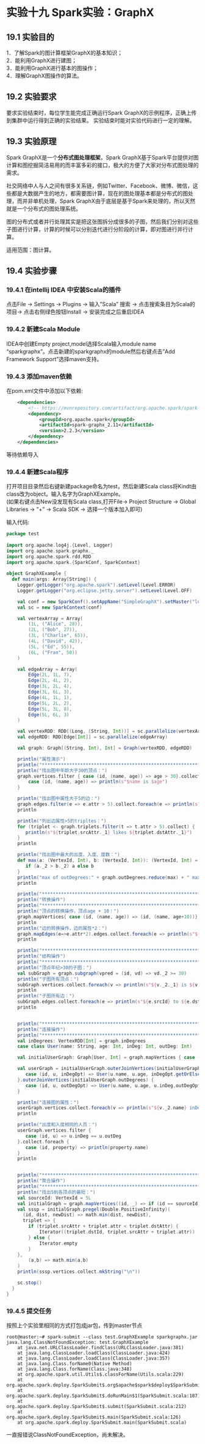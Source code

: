 ﻿# 实验十九  Spark实验：GraphX
## 19.1 实验目的  
1．了解Spark的图计算框架GraphX的基本知识；  
2．能利用GraphX进行建图；  
3．能利用GraphX进行基本的图操作；  
4．理解GraphX图操作的算法。

## 19.2 实验要求
要求实验结束时，每位学生能完成正确运行Spark GraphX的示例程序，正确上传到集群中运行得到正确的实验结果。  实验结束时能对实验代码进行一定的理解。  

## 19.3 实验原理
Spark GraphX是一个**分布式图处理框架**，Spark GraphX基于Spark平台提供对图计算和图挖掘简洁易用的而丰富多彩的接口，极大的方便了大家对分布式图处理的需求。  

社交网络中人与人之间有很多关系链，例如Twitter、Facebook、微博、微信，这些都是大数据产生的地方，都需要图计算，现在的图处理基本都是分布式的图处理，而并非单机处理，Spark GraphX由于底层是基于Spark来处理的，所以天然就是一个分布式的图处理系统。  

图的分布式或者并行处理其实是把这张图拆分成很多的子图，然后我们分别对这些子图进行计算，计算的时候可以分别迭代进行分阶段的计算，即对图进行并行计算。  

适用范围：图计算。 

## 19.4 实验步骤  

### 19.4.1 在intellij IDEA 中安装Scala的插件
点击File -> Settings -> Plugins -> 输入”Scala” 搜索 -> 点击搜索条目为Scala的项目-> 点击右侧绿色按钮Install -> 安装完成之后重启IDEA 

### 19.4.2 新建Scala Module  
IDEA中创建Empty project,model选择Scala输入module name “sparkgraphx”。点击新建的sparkgraphx的module然后右键点击”Add Framework Support”选择maven支持。  

### 19.4.3 添加maven依赖
在pom.xml文件中添加以下依赖:  
```xml
    <dependencies>
        <!-- https://mvnrepository.com/artifact/org.apache.spark/spark-graphx -->
        <dependency>
            <groupId>org.apache.spark</groupId>
            <artifactId>spark-graphx_2.11</artifactId>
            <version>2.2.3</version>
        </dependency>
    </dependencies>
``` 
等待依赖导入  

### 19.4.4 新建Scala程序  
打开项目目录然后右键新建package命名为test，然后新建Scala class将Kindt由class改为object。输入名字为GraphXExample。  
(如果右键点击New没发现有Scala class,打开File-> Project Structure -> Global Libraries -> “+” -> Scala SDK -> 选择一个版本加入即可)

输入代码:  
```scala
package test
 
import org.apache.log4j.{Level, Logger}
import org.apache.spark.graphx._
import org.apache.spark.rdd.RDD
import org.apache.spark.{SparkConf, SparkContext}
 
object GraphXExample {
  def main(args: Array[String]) {
    Logger.getLogger("org.apache.spark").setLevel(Level.ERROR)
    Logger.getLogger("org.eclipse.jetty.server").setLevel(Level.OFF)

    val conf = new SparkConf().setAppName("SimpleGraphX").setMaster("local")
    val sc = new SparkContext(conf)

    val vertexArray = Array(
        (1L, ("Alice", 28)),
        (2L, ("Bob", 27)),
        (3L, ("Charlie", 65)),
        (4L, ("David", 42)),
        (5L, ("Ed", 55)),
        (6L, ("Fran", 50))
    )

    val edgeArray = Array(
        Edge(2L, 1L, 7),
        Edge(2L, 4L, 2),
        Edge(3L, 2L, 4),
        Edge(3L, 6L, 3),
        Edge(4L, 1L, 1),
        Edge(5L, 2L, 2),
        Edge(5L, 3L, 8),
        Edge(5L, 6L, 3)
    )

    val vertexRDD: RDD[(Long, (String, Int))] = sc.parallelize(vertexArray)
    val edgeRDD: RDD[Edge[Int]] = sc.parallelize(edgeArray)

    val graph: Graph[(String, Int), Int] = Graph(vertexRDD, edgeRDD)

    println("属性演示")
    println("**********************************************************")
    println("找出图中年龄大于30的顶点：")
    graph.vertices.filter { case (id, (name, age)) => age > 30}.collect.foreach {
        case (id, (name, age)) => println(s"$name is $age")
    }

    println("找出图中属性大于5的边：")
    graph.edges.filter(e => e.attr > 5).collect.foreach(e => println(s"${e.srcId} to ${e.dstId} att ${e.attr}"))
    println

    println("列出边属性>5的tripltes：")
    for (triplet <- graph.triplets.filter(t => t.attr > 5).collect) {
       println(s"${triplet.srcAttr._1} likes ${triplet.dstAttr._1}")
    }
    println

    println("找出图中最大的出度、入度、度数：")
    def max(a: (VertexId, Int), b: (VertexId, Int)): (VertexId, Int) = {
       if (a._2 > b._2) a else b
    }
    println("max of outDegrees:" + graph.outDegrees.reduce(max) + " max of inDegrees:" + graph.inDegrees.reduce(max) + " max of Degrees:" + graph.degrees.reduce(max))
    println

    println("**********************************************************")
    println("转换操作")
    println("**********************************************************")
    println("顶点的转换操作，顶点age + 10：")
    graph.mapVertices{ case (id, (name, age)) => (id, (name, age+10))}.vertices.collect.foreach(v => println(s"${v._2._1} is ${v._2._2}"))
    println
    println("边的转换操作，边的属性*2：")
    graph.mapEdges(e=>e.attr*2).edges.collect.foreach(e => println(s"${e.srcId} to ${e.dstId} att ${e.attr}"))
    println

    println("**********************************************************")
    println("结构操作")
    println("**********************************************************")
    println("顶点年纪>30的子图：")
    val subGraph = graph.subgraph(vpred = (id, vd) => vd._2 >= 30)
    println("子图所有顶点：")
    subGraph.vertices.collect.foreach(v => println(s"${v._2._1} is ${v._2._2}"))
    println
    println("子图所有边：")
    subGraph.edges.collect.foreach(e => println(s"${e.srcId} to ${e.dstId} att ${e.attr}"))
    println


    println("**********************************************************")
    println("连接操作")
    println("**********************************************************")
    val inDegrees: VertexRDD[Int] = graph.inDegrees
    case class User(name: String, age: Int, inDeg: Int, outDeg: Int)

    val initialUserGraph: Graph[User, Int] = graph.mapVertices { case (id, (name, age)) => User(name, age, 0, 0)}

    val userGraph = initialUserGraph.outerJoinVertices(initialUserGraph.inDegrees) {
       case (id, u, inDegOpt) => User(u.name, u.age, inDegOpt.getOrElse(0), u.outDeg)
    }.outerJoinVertices(initialUserGraph.outDegrees) {
       case (id, u, outDegOpt) => User(u.name, u.age, u.inDeg,outDegOpt.getOrElse(0))
    }

    println("连接图的属性：")
    userGraph.vertices.collect.foreach(v => println(s"${v._2.name} inDeg: ${v._2.inDeg}  outDeg: ${v._2.outDeg}"))
    println

    println("出度和入度相同的人员：")
    userGraph.vertices.filter {
       case (id, u) => u.inDeg == u.outDeg
    }.collect.foreach {
       case (id, property) => println(property.name)
    }
    println


    println("**********************************************************")
    println("聚合操作")
    println("**********************************************************")
    println("找出5到各顶点的最短：")
    val sourceId: VertexId = 5L
    val initialGraph = graph.mapVertices((id, _) => if (id == sourceId) 0.0 else Double.PositiveInfinity)
    val sssp = initialGraph.pregel(Double.PositiveInfinity)(
      (id, dist, newDist) => math.min(dist, newDist),
      triplet => {
        if (triplet.srcAttr + triplet.attr < triplet.dstAttr) {
            Iterator((triplet.dstId, triplet.srcAttr + triplet.attr))
        } else {
            Iterator.empty
        }
    },
        (a,b) => math.min(a,b)
    )
    println(sssp.vertices.collect.mkString("\n"))

    sc.stop()
  }
}
```


### 19.4.5 提交任务
按照上个实验里相同的方式打包成jar包，传到master节点  
```
root@master:~# spark-submit --class test.GraphXExample sparkgraphx.jar 
java.lang.ClassNotFoundException: test.GraphXExample
	at java.net.URLClassLoader.findClass(URLClassLoader.java:381)
	at java.lang.ClassLoader.loadClass(ClassLoader.java:424)
	at java.lang.ClassLoader.loadClass(ClassLoader.java:357)
	at java.lang.Class.forName0(Native Method)
	at java.lang.Class.forName(Class.java:348)
	at org.apache.spark.util.Utils$.classForName(Utils.scala:229)
	at org.apache.spark.deploy.SparkSubmit$.org$apache$spark$deploy$SparkSubmit$$runMain(SparkSubmit.scala:695)
	at org.apache.spark.deploy.SparkSubmit$.doRunMain$1(SparkSubmit.scala:187)
	at org.apache.spark.deploy.SparkSubmit$.submit(SparkSubmit.scala:212)
	at org.apache.spark.deploy.SparkSubmit$.main(SparkSubmit.scala:126)
	at org.apache.spark.deploy.SparkSubmit.main(SparkSubmit.scala)
```
一直报错说ClassNotFoundException，尚未解决。








